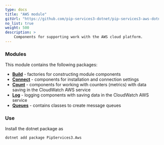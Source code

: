 ```yaml
---
type: docs
title: "AWS module"
gitUrl: "https://github.com/pip-services3-dotnet/pip-services3-aws-dotnet"
no_list: true
weight: 500
description: > 
    Components for supporting work with the AWS cloud platform.
---
```



### Modules

This module contains the following packages:

- [**Build**](build) - factories for constructing module components
- [**Connect**](connect) - components for installation and connection settings
- [**Count**](count) - components for working with counters (metrics) with data saving in the CloudWatch AWS service
- [**Log**](log) - logging components with saving data in the CloudWatch AWS service
- [**Queues**](queues) - contains classes to create message queues


### Use

Install the dotnet package as
```bash
dotnet add package PipServices3.Aws
```
